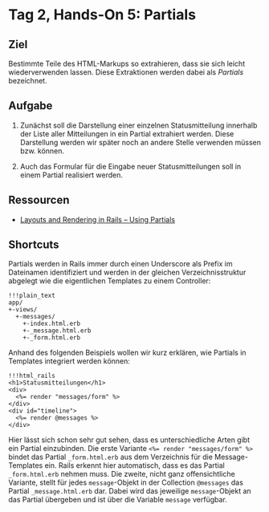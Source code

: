 # Tag 2, Hands-On 5: Partials

## Ziel

Bestimmte Teile des HTML-Markups so extrahieren, dass sie sich leicht
wiederverwenden lassen. Diese Extraktionen werden dabei als *Partials*
bezeichnet.

## Aufgabe

1. Zunächst soll die Darstellung einer einzelnen Statusmitteilung innerhalb
der Liste aller Mitteilungen in ein Partial extrahiert werden. Diese
Darstellung werden wir später noch an andere Stelle verwenden müssen bzw.
können.

2. Auch das Formular für die Eingabe neuer Statusmitteilungen soll in einem
Partial realisiert werden.

## Ressourcen

* [Layouts and Rendering in Rails – Using Partials](http://guides.rails.info/layouts_and_rendering.html#using-partials "Layouts and Rendering in Rails – Using Partials")

## Shortcuts

Partials werden in Rails immer durch einen Underscore als Prefix im Dateinamen
identifiziert und werden in der gleichen Verzeichnisstruktur abgelegt wie die eigentlichen
Templates zu einem Controller:

    !!!plain_text
    app/
    +-views/
      +-messages/
        +-index.html.erb
        +-_message.html.erb
        +-_form.html.erb
        
Anhand des folgenden Beispiels wollen wir kurz erklären, wie Partials in Templates
integriert werden können:

    !!!html_rails
    <h1>Statusmitteilungen</h1>
    <div>
      <%= render "messages/form" %>
    </div>
    <div id="timeline">
      <%= render @messages %>
    </div>

Hier lässt sich schon sehr gut sehen, dass es unterschiedliche Arten gibt ein
Partial einzubinden. Die erste Variante `<%= render "messages/form" %>` bindet
das Partial `_form.html.erb` aus dem Verzeichnis für die Message-Templates
ein. Rails erkennt hier automatisch, dass es das Partial `_form.html.erb`
nehmen muss. Die zweite, nicht ganz offensichtliche Variante, stellt für jedes
`message`-Objekt in der Collection `@messages` das Partial `_message.html.erb`
dar. Dabei wird das jeweilige `message`-Objekt an das Partial übergeben und
ist über die Variable `message` verfügbar.
